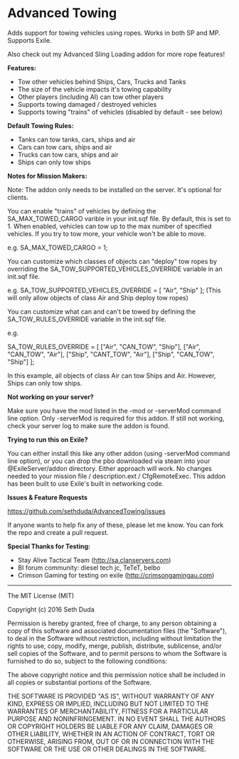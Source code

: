 # Advanced Towing

Adds support for towing vehicles using ropes. Works in both SP and MP. Supports Exile.

Also check out my Advanced Sling Loading addon for more rope features! 

**Features:**

- Tow other vehicles behind Ships, Cars, Trucks and Tanks 
- The size of the vehicle impacts it's towing capability 
- Other players (including AI) can tow other players 
- Supports towing damaged / destroyed vehicles 
- Supports towing "trains" of vehicles (disabled by default - see below) 

**Default Towing Rules:**

- Tanks can tow tanks, cars, ships and air 
- Cars can tow cars, ships and air 
- Trucks can tow cars, ships and air 
- Ships can only tow ships 

**Notes for Mission Makers:**

Note: The addon only needs to be installed on the server. It's optional for clients. 

You can enable "trains" of vehicles by defining the SA_MAX_TOWED_CARGO varible in your init.sqf file. By default, this is set to 1. When enabled, vehicles can tow up to the max number of specified vehicles. If you try to tow more, your vehicle won't be able to move. 

e.g. SA_MAX_TOWED_CARGO = 1; 

You can customize which classes of objects can "deploy" tow ropes by overriding the SA_TOW_SUPPORTED_VEHICLES_OVERRIDE variable in an init.sqf file. 

e.g. SA_TOW_SUPPORTED_VEHICLES_OVERRIDE = [ "Air", "Ship" ]; (This will only allow objects of class Air and Ship deploy tow ropes) 

You can customize what can and can't be towed by defining the SA_TOW_RULES_OVERRIDE variable in the init.sqf file. 

e.g. 

SA_TOW_RULES_OVERRIDE = 
[ ["Air", "CAN_TOW", "Ship"], 
["Air", "CAN_TOW", "Air"], 
["Ship", "CANT_TOW", "Air"], 
["Ship", "CAN_TOW", "Ship"] 
]; 

In this example, all objects of class Air can tow Ships and Air. However, Ships can only tow ships. 

**Not working on your server?**

Make sure you have the mod listed in the -mod or -serverMod command line option. Only -serverMod is required for this addon. If still not working, check your server log to make sure the addon is found. 

**Trying to run this on Exile?**

You can either install this like any other addon (using -serverMod command line option), or you can drop the pbo downloaded via steam into your @ExileServer/addon directory. Either approach will work. No changes needed to your mission file / description.ext / CfgRemoteExec. This addon has been built to use Exile's built in networking code. 

**Issues & Feature Requests**

https://github.com/sethduda/AdvancedTowing/issues 

If anyone wants to help fix any of these, please let me know. You can fork the repo and create a pull request. 

**Special Thanks for Testing:**

- Stay Alive Tactical Team (http://sa.clanservers.com) 
- BI forum community: diesel tech jc, TeTeT, belbo 
- Crimson Gaming for testing on exile (http://crimsongamingau.com)


---

The MIT License (MIT)

Copyright (c) 2016 Seth Duda

Permission is hereby granted, free of charge, to any person obtaining a copy of this software and associated documentation files (the "Software"), to deal in the Software without restriction, including without limitation the rights to use, copy, modify, merge, publish, distribute, sublicense, and/or sell copies of the Software, and to permit persons to whom the Software is furnished to do so, subject to the following conditions:

The above copyright notice and this permission notice shall be included in all copies or substantial portions of the Software.

THE SOFTWARE IS PROVIDED "AS IS", WITHOUT WARRANTY OF ANY KIND, EXPRESS OR IMPLIED, INCLUDING BUT NOT LIMITED TO THE WARRANTIES OF MERCHANTABILITY, FITNESS FOR A PARTICULAR PURPOSE AND NONINFRINGEMENT. IN NO EVENT SHALL THE AUTHORS OR COPYRIGHT HOLDERS BE LIABLE FOR ANY CLAIM, DAMAGES OR OTHER LIABILITY, WHETHER IN AN ACTION OF CONTRACT, TORT OR OTHERWISE, ARISING FROM, OUT OF OR IN CONNECTION WITH THE SOFTWARE OR THE USE OR OTHER DEALINGS IN THE SOFTWARE.
